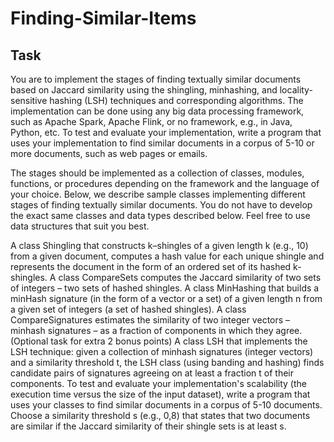 # Finding-Similar-Items

## Task
You are to implement the stages of finding textually similar documents based on Jaccard similarity using the shingling, minhashing, and locality-sensitive hashing (LSH) techniques and corresponding algorithms. The implementation can be done using any big data processing framework, such as Apache Spark, Apache Flink, or no framework, e.g., in Java, Python, etc. To test and evaluate your implementation, write a program that uses your implementation to find similar documents in a corpus of 5-10 or more documents, such as web pages or emails.

The stages should be implemented as a collection of classes, modules, functions, or procedures depending on the framework and the language of your choice. Below, we describe sample classes implementing different stages of finding textually similar documents. You do not have to develop the exact same classes and data types described below. Feel free to use data structures that suit you best.

A class Shingling that constructs k–shingles of a given length k (e.g., 10) from a given document, computes a hash value for each unique shingle and represents the document in the form of an ordered set of its hashed k-shingles.
A class CompareSets computes the Jaccard similarity of two sets of integers – two sets of hashed shingles.
A class MinHashing that builds a minHash signature (in the form of a vector or a set) of a given length n from a given set of integers (a set of hashed shingles).
A class CompareSignatures estimates the similarity of two integer vectors – minhash signatures – as a fraction of components in which they agree.
(Optional task for extra 2 bonus points) A class LSH that implements the LSH technique: given a collection of minhash signatures (integer vectors) and a similarity threshold t, the LSH class (using banding and hashing) finds candidate pairs of signatures agreeing on at least a fraction t of their components.
To test and evaluate your implementation's scalability (the execution time versus the size of the input dataset), write a program that uses your classes to find similar documents in a corpus of 5-10 documents. Choose a similarity threshold s (e.g., 0,8) that states that two documents are similar if the Jaccard similarity of their shingle sets is at least s. 
